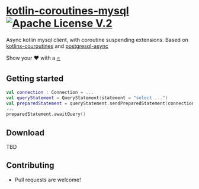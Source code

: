 # [kotlin-coroutines-mysql](https://github.com/oshai/kotlin-coroutines-mysql) [![Apache License V.2](https://img.shields.io/badge/license-Apache%20V.2-blue.svg)](https://github.com/MicroUtils/kotlin-logging/blob/master/LICENSE)

Async kotlin mysql client, with coroutine suspending extensions. Based on [kotlinx-couroutines](https://github.com/Kotlin/kotlinx.coroutines) and [postgresql-async](https://github.com/mauricio/postgresql-async)

Show your :heart: with a [:star:](https://github.com/oshai/kotlin-coroutines-mysql/stargazers)

## Getting started

```kotlin
val connection : Connection = ...
val queryStatement = QueryStatement(statement = "select ...")
val preparedStatement = queryStatement.sendPreparedStatement(connection)
...
preparedStatement.awaitQuery()
```
## Download

TBD

## Contributing

- Pull requests are welcome!


